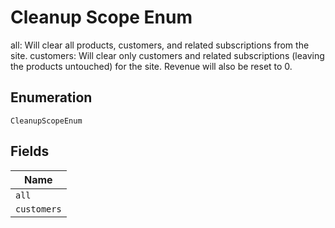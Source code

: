 
# Cleanup Scope Enum

all: Will clear all products, customers, and related subscriptions from the site. customers: Will clear only customers and related subscriptions (leaving the products untouched) for the site. Revenue will also be reset to 0.

## Enumeration

`CleanupScopeEnum`

## Fields

| Name |
|  --- |
| `all` |
| `customers` |

